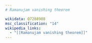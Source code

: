```yaml
---
# Ramanujam vanishing theorem

wikidata: Q7288988
msc_classification: "14"
wikipedia_links:
  - "[[Ramanujam vanishing theorem]]"
---
```

